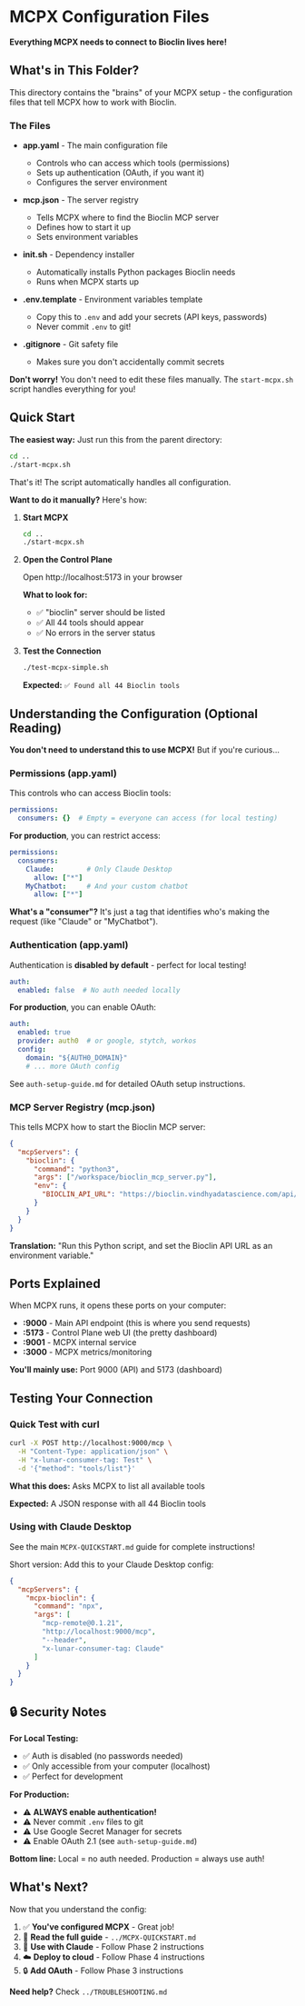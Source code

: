 # MCPX Configuration Files

**Everything MCPX needs to connect to Bioclin lives here!**

## What's in This Folder?

This directory contains the "brains" of your MCPX setup - the configuration files that tell MCPX how to work with Bioclin.

### The Files

- **app.yaml** - The main configuration file
  - Controls who can access which tools (permissions)
  - Sets up authentication (OAuth, if you want it)
  - Configures the server environment

- **mcp.json** - The server registry
  - Tells MCPX where to find the Bioclin MCP server
  - Defines how to start it up
  - Sets environment variables

- **init.sh** - Dependency installer
  - Automatically installs Python packages Bioclin needs
  - Runs when MCPX starts up

- **.env.template** - Environment variables template
  - Copy this to `.env` and add your secrets (API keys, passwords)
  - Never commit `.env` to git!

- **.gitignore** - Git safety file
  - Makes sure you don't accidentally commit secrets

**Don't worry!** You don't need to edit these files manually. The `start-mcpx.sh` script handles everything for you!

## Quick Start

**The easiest way:** Just run this from the parent directory:

```bash
cd ..
./start-mcpx.sh
```

That's it! The script automatically handles all configuration.

**Want to do it manually?** Here's how:

1. **Start MCPX**
   ```bash
   cd ..
   ./start-mcpx.sh
   ```

2. **Open the Control Plane**

   Open http://localhost:5173 in your browser

   **What to look for:**
   - ✅ "bioclin" server should be listed
   - ✅ All 44 tools should appear
   - ✅ No errors in the server status

3. **Test the Connection**
   ```bash
   ./test-mcpx-simple.sh
   ```

   **Expected:** `✅ Found all 44 Bioclin tools`

## Understanding the Configuration (Optional Reading)

**You don't need to understand this to use MCPX!** But if you're curious...

### Permissions (app.yaml)

This controls who can access Bioclin tools:

```yaml
permissions:
  consumers: {}  # Empty = everyone can access (for local testing)
```

**For production**, you can restrict access:
```yaml
permissions:
  consumers:
    Claude:        # Only Claude Desktop
      allow: ["*"]
    MyChatbot:     # And your custom chatbot
      allow: ["*"]
```

**What's a "consumer"?** It's just a tag that identifies who's making the request (like "Claude" or "MyChatbot").

### Authentication (app.yaml)

Authentication is **disabled by default** - perfect for local testing!

```yaml
auth:
  enabled: false  # No auth needed locally
```

**For production**, you can enable OAuth:
```yaml
auth:
  enabled: true
  provider: auth0  # or google, stytch, workos
  config:
    domain: "${AUTH0_DOMAIN}"
    # ... more OAuth config
```

See `auth-setup-guide.md` for detailed OAuth setup instructions.

### MCP Server Registry (mcp.json)

This tells MCPX how to start the Bioclin MCP server:

```json
{
  "mcpServers": {
    "bioclin": {
      "command": "python3",
      "args": ["/workspace/bioclin_mcp_server.py"],
      "env": {
        "BIOCLIN_API_URL": "https://bioclin.vindhyadatascience.com/api/v1"
      }
    }
  }
}
```

**Translation:** "Run this Python script, and set the Bioclin API URL as an environment variable."

## Ports Explained

When MCPX runs, it opens these ports on your computer:

- **:9000** - Main API endpoint (this is where you send requests)
- **:5173** - Control Plane web UI (the pretty dashboard)
- **:9001** - MCPX internal service
- **:3000** - MCPX metrics/monitoring

**You'll mainly use:** Port 9000 (API) and 5173 (dashboard)

## Testing Your Connection

### Quick Test with curl

```bash
curl -X POST http://localhost:9000/mcp \
  -H "Content-Type: application/json" \
  -H "x-lunar-consumer-tag: Test" \
  -d '{"method": "tools/list"}'
```

**What this does:** Asks MCPX to list all available tools

**Expected:** A JSON response with all 44 Bioclin tools

### Using with Claude Desktop

See the main `MCPX-QUICKSTART.md` guide for complete instructions!

Short version: Add this to your Claude Desktop config:
```json
{
  "mcpServers": {
    "mcpx-bioclin": {
      "command": "npx",
      "args": [
        "mcp-remote@0.1.21",
        "http://localhost:9000/mcp",
        "--header",
        "x-lunar-consumer-tag: Claude"
      ]
    }
  }
}
```

## 🔒 Security Notes

**For Local Testing:**
- ✅ Auth is disabled (no passwords needed)
- ✅ Only accessible from your computer (localhost)
- ✅ Perfect for development

**For Production:**
- ⚠️ **ALWAYS enable authentication!**
- ⚠️ Never commit `.env` files to git
- ⚠️ Use Google Secret Manager for secrets
- ⚠️ Enable OAuth 2.1 (see `auth-setup-guide.md`)

**Bottom line:** Local = no auth needed. Production = always use auth!

## What's Next?

Now that you understand the config:

1. ✅ **You've configured MCPX** - Great job!
2. 📖 **Read the full guide** - `../MCPX-QUICKSTART.md`
3. 💬 **Use with Claude** - Follow Phase 2 instructions
4. ☁️ **Deploy to cloud** - Follow Phase 4 instructions
5. 🔒 **Add OAuth** - Follow Phase 3 instructions

**Need help?** Check `../TROUBLESHOOTING.md`
